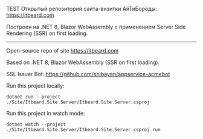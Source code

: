 TEST Открытый репозиторий сайта-визитки АйТиБороды: https://itbeard.com

Построен на .NET 8, Blazor WebAssembly с применением Server Side Rendering (SSR) on first loading.

------------------------
Open-source repo of site https://itbeard.com

Based on .NET 8, Blazor WebAssembly (SSR on first loading).

SSL Issuer Bot: https://github.com/shibayan/appservice-acmebot

Run this project locally:

```
dotnet run --project ./Site/Itbeard.Site.Server/Itbeard.Site.Server.csproj
```

Run this project in watch mode:

```
dotnet watch --project ./Site/Itbeard.Site.Server/Itbeard.Site.Server.csproj run
```

